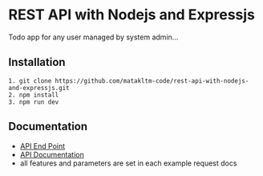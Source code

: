 # REST API with Nodejs and Expressjs

Todo app for any user managed by system admin...

## Installation

    1. git clone https://github.com/matakltm-code/rest-api-with-nodejs-and-expressjs.git
    2. npm install
    3. npm run dev

## Documentation

- [API End Point](https://rest-api-nodejs-and-express.herokuapp.com/)
- [API Documentation](https://documenter.getpostman.com/view/12136658/UVsHV8PT)
- all features and parameters are set in each example request docs
